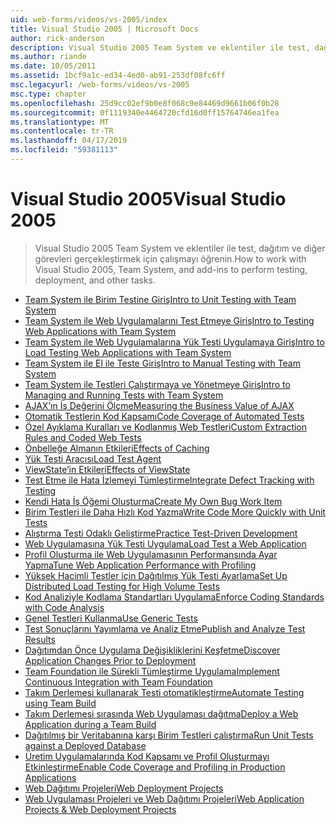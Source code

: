 ```yaml
---
uid: web-forms/videos/vs-2005/index
title: Visual Studio 2005 | Microsoft Docs
author: rick-anderson
description: Visual Studio 2005 Team System ve eklentiler ile test, dağıtım ve diğer görevleri gerçekleştirmek için çalışmayı öğrenin.
ms.author: riande
ms.date: 10/05/2011
ms.assetid: 1bcf9a1c-ed34-4ed0-ab91-253df08fc6ff
msc.legacyurl: /web-forms/videos/vs-2005
msc.type: chapter
ms.openlocfilehash: 25d9cc02ef9b0e8f068c9e84469d9661b06f0b28
ms.sourcegitcommit: 0f1119340e4464720cfd16d0ff15764746ea1fea
ms.translationtype: MT
ms.contentlocale: tr-TR
ms.lasthandoff: 04/17/2019
ms.locfileid: "59381113"
---
```

# <a name="visual-studio-2005"></a><span data-ttu-id="5a1c5-103">Visual Studio 2005</span><span class="sxs-lookup"><span data-stu-id="5a1c5-103">Visual Studio 2005</span></span>

> <span data-ttu-id="5a1c5-104">Visual Studio 2005 Team System ve eklentiler ile test, dağıtım ve diğer görevleri gerçekleştirmek için çalışmayı öğrenin.</span><span class="sxs-lookup"><span data-stu-id="5a1c5-104">How to work with Visual Studio 2005, Team System, and add-ins to perform testing, deployment, and other tasks.</span></span>


- [<span data-ttu-id="5a1c5-105">Team System ile Birim Testine Giriş</span><span class="sxs-lookup"><span data-stu-id="5a1c5-105">Intro to Unit Testing with Team System</span></span>](introduction-to-unit-testing-with-team-system.md)
- [<span data-ttu-id="5a1c5-106">Team System ile Web Uygulamalarını Test Etmeye Giriş</span><span class="sxs-lookup"><span data-stu-id="5a1c5-106">Intro to Testing Web Applications with Team System</span></span>](introduction-to-testing-web-applications-with-team-system.md)
- [<span data-ttu-id="5a1c5-107">Team System ile Web Uygulamalarına Yük Testi Uygulamaya Giriş</span><span class="sxs-lookup"><span data-stu-id="5a1c5-107">Intro to Load Testing Web Applications with Team System</span></span>](introduction-to-load-testing-web-applications-with-team-system.md)
- [<span data-ttu-id="5a1c5-108">Team System ile El ile Teste Giriş</span><span class="sxs-lookup"><span data-stu-id="5a1c5-108">Intro to Manual Testing with Team System</span></span>](introduction-to-manual-testing-with-team-system.md)
- [<span data-ttu-id="5a1c5-109">Team System ile Testleri Çalıştırmaya ve Yönetmeye Giriş</span><span class="sxs-lookup"><span data-stu-id="5a1c5-109">Intro to Managing and Running Tests with Team System</span></span>](introduction-to-managing-and-running-tests-with-team-system.md)
- [<span data-ttu-id="5a1c5-110">AJAX’ın İş Değerini Ölçme</span><span class="sxs-lookup"><span data-stu-id="5a1c5-110">Measuring the Business Value of AJAX</span></span>](measuring-the-business-value-of-ajax.md)
- [<span data-ttu-id="5a1c5-111">Otomatik Testlerin Kod Kapsamı</span><span class="sxs-lookup"><span data-stu-id="5a1c5-111">Code Coverage of Automated Tests</span></span>](code-coverage-of-automated-tests.md)
- [<span data-ttu-id="5a1c5-112">Özel Ayıklama Kuralları ve Kodlanmış Web Testleri</span><span class="sxs-lookup"><span data-stu-id="5a1c5-112">Custom Extraction Rules and Coded Web Tests</span></span>](custom-extraction-rules-and-coded-web-tests.md)
- [<span data-ttu-id="5a1c5-113">Önbelleğe Almanın Etkileri</span><span class="sxs-lookup"><span data-stu-id="5a1c5-113">Effects of Caching</span></span>](the-effects-of-caching.md)
- [<span data-ttu-id="5a1c5-114">Yük Testi Aracısı</span><span class="sxs-lookup"><span data-stu-id="5a1c5-114">Load Test Agent</span></span>](using-the-load-test-agent.md)
- [<span data-ttu-id="5a1c5-115">ViewState’in Etkileri</span><span class="sxs-lookup"><span data-stu-id="5a1c5-115">Effects of ViewState</span></span>](the-effects-of-viewstate.md)
- [<span data-ttu-id="5a1c5-116">Test Etme ile Hata İzlemeyi Tümleştirme</span><span class="sxs-lookup"><span data-stu-id="5a1c5-116">Integrate Defect Tracking with Testing</span></span>](how-do-i-integrate-defect-tracking-with-testing.md)
- [<span data-ttu-id="5a1c5-117">Kendi Hata İş Öğemi Oluşturma</span><span class="sxs-lookup"><span data-stu-id="5a1c5-117">Create My Own Bug Work Item</span></span>](how-do-i-create-my-own-bug-work-item.md)
- [<span data-ttu-id="5a1c5-118">Birim Testleri ile Daha Hızlı Kod Yazma</span><span class="sxs-lookup"><span data-stu-id="5a1c5-118">Write Code More Quickly with Unit Tests</span></span>](how-do-i-write-code-more-quickly-with-unit-tests.md)
- [<span data-ttu-id="5a1c5-119">Alıştırma Testi Odaklı Geliştirme</span><span class="sxs-lookup"><span data-stu-id="5a1c5-119">Practice Test-Driven Development</span></span>](how-do-i-practice-test-driven-development.md)
- [<span data-ttu-id="5a1c5-120">Web Uygulamasına Yük Testi Uygulama</span><span class="sxs-lookup"><span data-stu-id="5a1c5-120">Load Test a Web Application</span></span>](how-do-i-load-test-a-web-application.md)
- [<span data-ttu-id="5a1c5-121">Profil Oluşturma ile Web Uygulamasının Performansında Ayar Yapma</span><span class="sxs-lookup"><span data-stu-id="5a1c5-121">Tune Web Application Performance with Profiling</span></span>](how-do-i-tune-web-application-performance-with-profiling.md)
- [<span data-ttu-id="5a1c5-122">Yüksek Hacimli Testler için Dağıtılmış Yük Testi Ayarlama</span><span class="sxs-lookup"><span data-stu-id="5a1c5-122">Set Up Distributed Load Testing for High Volume Tests</span></span>](how-do-i-set-up-distributed-load-testing-for-high-volume-tests.md)
- [<span data-ttu-id="5a1c5-123">Kod Analiziyle Kodlama Standartları Uygulama</span><span class="sxs-lookup"><span data-stu-id="5a1c5-123">Enforce Coding Standards with Code Analysis</span></span>](how-do-i-enforce-coding-standards-with-code-analysis.md)
- [<span data-ttu-id="5a1c5-124">Genel Testleri Kullanma</span><span class="sxs-lookup"><span data-stu-id="5a1c5-124">Use Generic Tests</span></span>](how-do-i-use-generic-tests.md)
- [<span data-ttu-id="5a1c5-125">Test Sonuçlarını Yayımlama ve Analiz Etme</span><span class="sxs-lookup"><span data-stu-id="5a1c5-125">Publish and Analyze Test Results</span></span>](how-do-i-publish-and-analyze-test-results.md)
- [<span data-ttu-id="5a1c5-126">Dağıtımdan Önce Uygulama Değişikliklerini Keşfetme</span><span class="sxs-lookup"><span data-stu-id="5a1c5-126">Discover Application Changes Prior to Deployment</span></span>](how-do-i-discover-application-changes-prior-to-deployment.md)
- [<span data-ttu-id="5a1c5-127">Team Foundation ile Sürekli Tümleştirme Uygulama</span><span class="sxs-lookup"><span data-stu-id="5a1c5-127">Implement Continuous Integration with Team Foundation</span></span>](how-do-i-implement-continuous-integration-with-team-foundation.md)
- [<span data-ttu-id="5a1c5-128">Takım Derlemesi kullanarak Testi otomatikleştirme</span><span class="sxs-lookup"><span data-stu-id="5a1c5-128">Automate Testing using Team Build</span></span>](how-do-i-automate-testing-using-team-build.md)
- [<span data-ttu-id="5a1c5-129">Takım Derlemesi sırasında Web Uygulaması dağıtma</span><span class="sxs-lookup"><span data-stu-id="5a1c5-129">Deploy a Web Application during a Team Build</span></span>](how-do-i-deploy-a-web-application-during-a-team-build.md)
- [<span data-ttu-id="5a1c5-130">Dağıtılmış bir Veritabanına karşı Birim Testleri çalıştırma</span><span class="sxs-lookup"><span data-stu-id="5a1c5-130">Run Unit Tests against a Deployed Database</span></span>](how-do-i-run-unit-tests-against-a-deployed-database.md)
- [<span data-ttu-id="5a1c5-131">Üretim Uygulamalarında Kod Kapsamı ve Profil Oluşturmayı Etkinleştirme</span><span class="sxs-lookup"><span data-stu-id="5a1c5-131">Enable Code Coverage and Profiling in Production Applications</span></span>](how-do-i-enable-code-coverage-and-profiling-in-production-applications.md)
- [<span data-ttu-id="5a1c5-132">Web Dağıtımı Projeleri</span><span class="sxs-lookup"><span data-stu-id="5a1c5-132">Web Deployment Projects</span></span>](web-deployment-projects.md)
- [<span data-ttu-id="5a1c5-133">Web Uygulaması Projeleri ve Web Dağıtımı Projeleri</span><span class="sxs-lookup"><span data-stu-id="5a1c5-133">Web Application Projects & Web Deployment Projects</span></span>](web-application-projects-web-deployment-projects.md)
